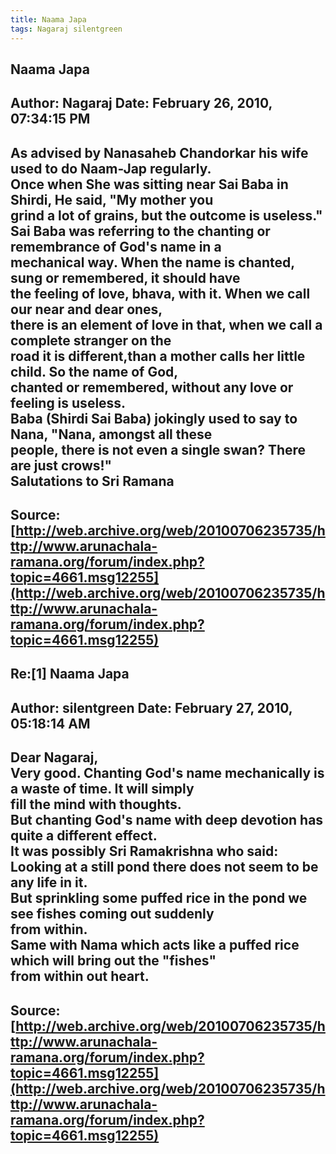 ```yaml
--- 
title: Naama Japa   
tags: Nagaraj silentgreen  
---  
```

## Naama Japa  
Author: Nagaraj             Date: February 26, 2010, 07:34:15 PM  
---  
As advised by Nanasaheb Chandorkar his wife used to do Naam-Jap regularly.  
Once when She was sitting near Sai Baba in Shirdi, He said, "My mother you  
grind a lot of grains, but the outcome is useless."   
Sai Baba was referring to the chanting or remembrance of God's name in a  
mechanical way. When the name is chanted, sung or remembered, it should have  
the feeling of love, bhava, with it. When we call our near and dear ones,  
there is an element of love in that, when we call a complete stranger on the  
road it is different,than a mother calls her little child. So the name of God,  
chanted or remembered, without any love or feeling is useless.   
Baba (Shirdi Sai Baba) jokingly used to say to Nana, "Nana, amongst all these  
people, there is not even a single swan? There are just crows!"   
Salutations to Sri Ramana
 ---  
Source:[http://web.archive.org/web/20100706235735/http://www.arunachala-ramana.org/forum/index.php?topic=4661.msg12255](http://web.archive.org/web/20100706235735/http://www.arunachala-ramana.org/forum/index.php?topic=4661.msg12255)   
---  

## Re:[1] Naama Japa  
Author: silentgreen         Date: February 27, 2010, 05:18:14 AM  
---  
Dear Nagaraj,   
Very good. Chanting God's name mechanically is a waste of time. It will simply  
fill the mind with thoughts.   
But chanting God's name with deep devotion has quite a different effect.   
It was possibly Sri Ramakrishna who said: Looking at a still pond there does not seem to be any life in it.   
But sprinkling some puffed rice in the pond we see fishes coming out suddenly  
from within.   
Same with Nama which acts like a puffed rice which will bring out the "fishes"  
from within out heart.
 ---  
Source:[http://web.archive.org/web/20100706235735/http://www.arunachala-ramana.org/forum/index.php?topic=4661.msg12255](http://web.archive.org/web/20100706235735/http://www.arunachala-ramana.org/forum/index.php?topic=4661.msg12255)   
---  

